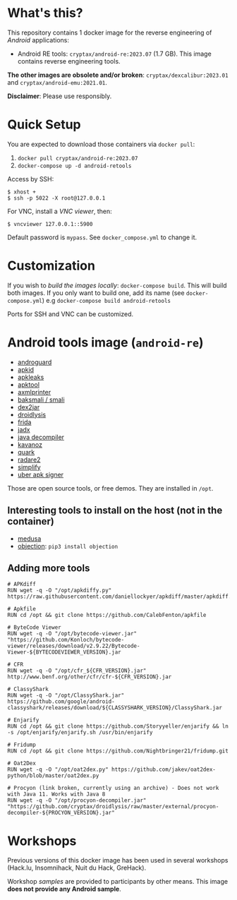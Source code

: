 # What's this?

This repository contains 1 docker image for the reverse engineering of _Android_ applications: 

- Android RE tools: `cryptax/android-re:2023.07` (1.7 GB). This image contains reverse engineering tools.

**The other images are obsolete and/or broken**: `cryptax/dexcalibur:2023.01` and `cryptax/android-emu:2021.01`.

**Disclaimer**: Please use responsibly.

# Quick Setup

You are expected to download those containers via `docker pull`:

1. `docker pull cryptax/android-re:2023.07`
2. `docker-compose up -d android-retools`

Access by SSH:

```
$ xhost +
$ ssh -p 5022 -X root@127.0.0.1
```

For VNC, install a *VNC viewer*, then:

```
$ vncviewer 127.0.0.1::5900
```

Default password is `mypass`. See `docker_compose.yml` to change it.

# Customization

If you wish to *build the images locally*: `docker-compose build`. This will build both images. If you only want to build one, add its name (see `docker-compose.yml`) e.g `docker-compose build android-retools`

Ports for SSH and VNC can be customized.


# Android tools image (`android-re`)

- [androguard](https://github.com/androguard/androguard)
- [apkid](https://github.com/rednaga/APKiD/)
- [apkleaks](https://github.com/dwisiswant0/apkleaks)
- [apktool](https://bitbucket.org/iBotPeaches/apktool)
- [axmlprinter](https://github.com/rednaga/axmlprinter)
- [baksmali / smali](https://github.com/JesusFreke/smali)
- [dex2jar](https://github.com/pxb1988/dex2jar)
- [droidlysis](https://github.com/cryptax/droidlysis)
- [frida](https://frida.re)
- [jadx](https://github.com/skylot/jadx)
- [java decompiler](https://github.com/java-decompiler/jd-gui/)
- [kavanoz](https://github.com/eybisi/kavanoz)
- [quark](https://github.com/quark-engine/quark-engine)
- [radare2](https://radare.org)
- [simplify](https://github.com/CalebFenton/simplify)
- [uber apk signer](https://github.com/patrickfav/uber-apk-signer)

Those are open source tools, or free demos. They are installed in `/opt`.

## Interesting tools to install on the host (not in the container)

- [medusa](https://github.com/Ch0pin/medusa)
- [objection](https://github.com/sensepost/objection):  `pip3 install objection`


## Adding more tools

```
# APKdiff
RUN wget -q -O "/opt/apkdiffy.py" https://raw.githubusercontent.com/daniellockyer/apkdiff/master/apkdiff.py

# Apkfile
RUN cd /opt && git clone https://github.com/CalebFenton/apkfile

# ByteCode Viewer
RUN wget -q -O "/opt/bytecode-viewer.jar" "https://github.com/Konloch/bytecode-viewer/releases/download/v2.9.22/Bytecode-Viewer-${BYTECODEVIEWER_VERSION}.jar

# CFR
RUN wget -q -O "/opt/cfr_${CFR_VERSION}.jar" http://www.benf.org/other/cfr/cfr-${CFR_VERSION}.jar

# ClassyShark
RUN wget -q -O "/opt/ClassyShark.jar" https://github.com/google/android-classyshark/releases/download/${CLASSYSHARK_VERSION}/ClassyShark.jar

# Enjarify
RUN cd /opt && git clone https://github.com/Storyyeller/enjarify && ln -s /opt/enjarify/enjarify.sh /usr/bin/enjarify

# Fridump
RUN cd /opt && git clone https://github.com/Nightbringer21/fridump.git

# Oat2Dex
RUN wget -q -O "/opt/oat2dex.py" https://github.com/jakev/oat2dex-python/blob/master/oat2dex.py

# Procyon (link broken, currently using an archive) - Does not work with Java 11. Works with Java 8
RUN wget -q -O "/opt/procyon-decompiler.jar" "https://github.com/cryptax/droidlysis/raw/master/external/procyon-decompiler-${PROCYON_VERSION}.jar"

```


# Workshops

Previous versions of this docker image has been used in several workshops (Hack.lu, Insomnihack, Nuit du Hack, GreHack).

Workshop *samples* are provided to participants by other means.
This image **does not provide any Android sample**.

